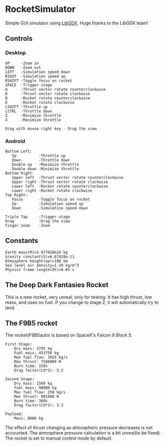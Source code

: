 # RocketSimulator
Simple GUI simulator using [LibGDX](https://github.com/libgdx/libgdx).
Huge thanks to the LibGDX team!

## Controls

### Desktop
```
UP     -Zoom in
DOWN   -Zoom out
LEFT   -Simulation speed down
RIGHT  -Simulation speed up
RSHIFT -Toggle focus on rocket
SPACE  -Trigger stage
A      -Thrust vector rotate counterclockwise
D      -Thrust vector rotate clockwise
Q      -Rocket rotate counterclockwise
E      -Rocket rotate clockwise
LSHIFT -Throttle up
LCTRL  -Throttle down
Z      -Minimize throttle
X      -Maximize throttle

Drag with mouse right key - Drag the view
```

### Android
```
Bottom Left:
   Up          -Throttle up
   Down        -Throttle down
   Double up   -Maximize throttle
   Double down -Minimize throttle
Bottom Right:
   Upper left  -Thrust vector rotate counterclockwise
   Upper right -Thrust vector rotate clockwise
   Lower left  -Rocket rotate counterclockwise
   Lower right -Rocket rotate clockwise 
Top Right:
   Focus       -Toggle focus on rocket
   Up          -Simulation speed up
   Down        -Simulation speed down

Triple Tap     -Trigger stage
Drag           -Drag the view
Finger zoom    -Zoom
```


## Constants
```Earth radius(R)=6378 km
Earth mass(M)=5.977028e24 kg
Gravity constant(G)=6.67428e-11
Atmosphere height(up)=100 km
Sea level air density=1.29 kg/m^3
Physics frame length(dt)=0.05 s
```


## The Deep Dark Fantasies Rocket
This is a new rocket, very unreal, only for testing.
It has high thrust, low mass, and uses no fuel.
If you change to stage 2, it will automatically try to land.


## The F9B5 rocket
The rocket(F9B5auto) is based on SpaceX's Falcon 9 Block 5.

```
First Stage:
    Dry mass: 3795 kg
    Fuel mass: 453750 kg
    Max fuel flow: 3025 kg/s
    Max thrust: 7586000 N
    Burn time: 150s
    Drag factor(Cd*S): 3.3
   
Second Stage:
    Dry mass: 1509 kg
    Fuel mass: 90000 kg
    Max fuel flow: 250 kg/s
    Max thrust: 981000 N
    Burn time: 360s
    Drag factor(Cd*S): 3.3

Payload:
    Mass: 8000 kg
```

The effect of thrust changing as atmospheric pressure decreases is not accounted.
The atmosphere pressure calculation is a bit unreal(to be fixed).
The rocket is set to manual control mode by default.
